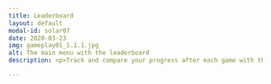 ```yaml
---
title: Leaderboard
layout: default
modal-id: solar07
date: 2020-03-23
img: gameplay01_1.1.1.jpg
alt: The main menu with the leaderboard
description: <p>Track and compare your progress after each game with the leaderboard</p>

---
```

